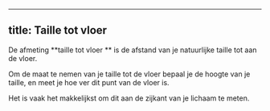 ***

## title: Taille tot vloer

De afmeting \*\*taille tot vloer \*\* is de afstand van je natuurlijke taille tot aan de vloer.

Om de maat te nemen van je taille tot de vloer bepaal je de hoogte van je taille, en meet je hoe ver dit punt van de vloer is.

Het is vaak het makkelijkst om dit aan de zijkant van je lichaam te meten.

